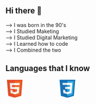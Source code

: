 ## Hi there 👋 ##

--> I was born in the 90's <br>
--> I Studied Maketing <br>
--> I Studied Digital Marketing <br>
--> I Learned how to code <br>
--> I Combined the two <br>

## Languages that I know ##

<div>
  <img style="margin-right:90px" width="50" height="50" src='https://raw.githubusercontent.com/devicons/devicon/master/icons/html5/html5-original.svg'>
  <img width="50" height="50" src='https://raw.githubusercontent.com/devicons/devicon/master/icons/css3/css3-original.svg'>
</div>
